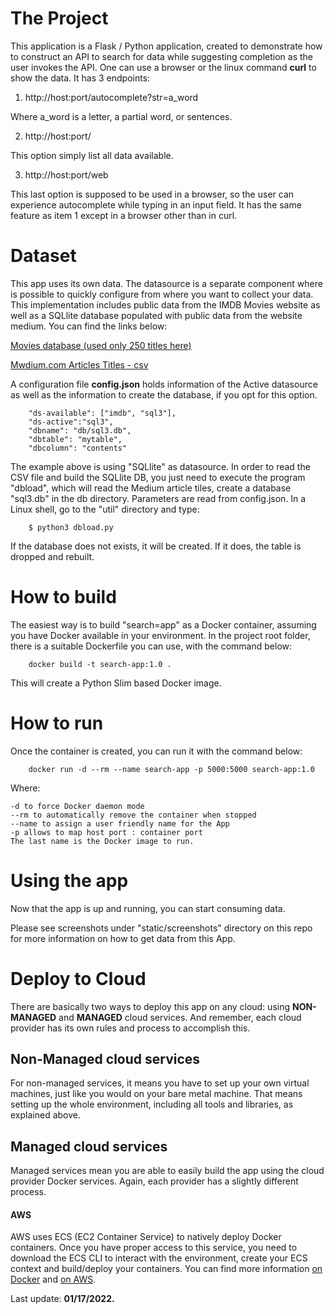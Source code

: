 # The Project
This application is a Flask / Python application, created to demonstrate how to construct an API to search for data while suggesting completion as the user invokes the API. One can use a browser or the linux command <b>curl</b> to show the data. It has 3 endpoints:

1. http://host:port/autocomplete?str=a_word

Where a_word is a letter, a partial word, or sentences.

2.  http://host:port/

This option simply list all data available.

3. http://host:port/web

This last option is supposed to be used in a browser, so the user can experience autocomplete while typing in an input field. It has the same feature as item 1 except in a browser other than in curl.

# Dataset
This app uses its own data. The datasource is a separate component where is possible to quickly configure from where you want to collect your data. This implementation includes public data from the IMDB Movies website as well as a SQLlite database populated with public data from the website medium. You can find the links below:

[Movies database (used only 250 titles here)](https://rapidapi.com/blog/how-to-use-imdb-api/)


[Mwdium.com Articles Titles - csv](https://raw.githubusercontent.com/freeCodeCamp/open-data/master/medium-fCC-data/data/fccmediumTitles%20-%20Cleaned_Data.tsv)

A configuration file <b>config.json</b> holds information of the Active datasource as well as the information to create the database, if you opt for this option.

```angular2html
    "ds-available": ["imdb", "sql3"],
    "ds-active":"sql3",
    "dbname": "db/sql3.db",
    "dbtable": "mytable",
    "dbcolumn": "contents"

```

The example above is using "SQLlite" as datasource. In order to read the CSV file and build the SQLlite DB, you just need to execute the program "dbload", which will read the Medium article tiles, create a database "sql3.db" in the db directory. Parameters are read from config.json. In a Linux shell, go to the "util" directory and type:

```angular2html
    $ python3 dbload.py 
```

If the database does not exists, it will be created. If it does, the table is dropped and rebuilt.

# How to build
The easiest way is to build "search=app" as a Docker container, assuming you have Docker available in your environment. In the project root folder, there is a suitable Dockerfile you can use, with the command below:
```angular2html
    docker build -t search-app:1.0 . 
```
This will create a Python Slim based Docker image.

# How to run
Once the container is created, you can run it with the command below:
```angular2html
    docker run -d --rm --name search-app -p 5000:5000 search-app:1.0
```

Where:

    -d to force Docker daemon mode
    --rm to automatically remove the container when stopped
    --name to assign a user friendly name for the App
    -p allows to map host port : container port
    The last name is the Docker image to run.

# Using the app
Now that the app is up and running, you can start consuming data. 

Please see screenshots under "static/screenshots" directory on this repo for more information on how to get data from this App.

# Deploy to Cloud
There are basically two ways to deploy this app on any cloud: using <b>NON-MANAGED</b> and <b>MANAGED</b> cloud services. And remember, each cloud provider has its own rules and process to accomplish this.

## Non-Managed cloud services
For non-managed services, it means you have to set up your own virtual machines, just like you would on your bare metal machine. That means setting up the whole environment, including all tools and libraries, as explained above.  

## Managed cloud services
Managed services mean you are able to easily build the app using the cloud provider Docker services. Again, each provider has a slightly different process.

#### AWS

AWS uses ECS (EC2 Container Service) to natively deploy Docker containers. Once you have proper access to this service, you need to download the ECS CLI to interact with the environment, create your ECS context and build/deploy your containers. You can find more information [on Docker](https://docs.docker.com/cloud/ecs-integration/) and [on AWS](https://docs.aws.amazon.com/AmazonECS/latest/developerguide/docker-basics.html).

Last update: <b>01/17/2022.</b>